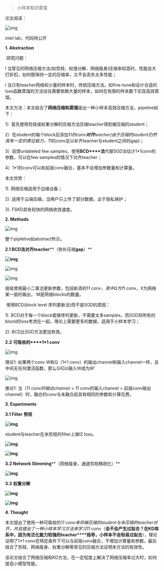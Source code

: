 > 小样本知识蒸馏



论文阅读：

![img](images/clip_image001-3007633.png)

intel lab，代码待公开

 

**1. Abstraction** 

​    研究问题：

l 当常见的网络压缩方法(如剪枝、权值分解、网络瘦身)压缩率较高时，性能会大打折扣，如何既保持一定的压缩率，又不会丢失太多性能；

l 当只有teacher网络和少量的样本时，传统压缩方法，如fine-tune和设计合适的loss函数蒸馏的方法往往需要依赖大量的样本，如何在有限的样本数下实现高效蒸馏。

本文方法：本文结合了**网络压缩和蒸馏**提出一种小样本高效压缩方法，pipeline如下：

1）首先使用剪枝或权重分解的压缩方法压缩teacher得到被压缩的student；

2）在student的每个block后添加1*1的conv**对齐**teacher(由于压缩的student仍然具有一定的表征能力，1*1的conv足以补齐teacher与student之间的gap)；

3）前馈unlabeled few samples，使用**BCD****法**代替SGD法估计1*1conv的参数，可以在few samples的情况下对齐teacher；

4）1*1的conv可以和前层conv融合，基本不会增加参数量和计算量。

本文优势：

1). 网络压缩适用于边缘设备；

2). 适用于云端压缩，当用户只上传了部分数据，出于隐私保护；

3). FSKD具有较快的网络收敛速度。

 

**2. Methods**

![img](images/clip_image002-3007633.png)

整个pipleline如abstract所示。

 

**2.1 BCD****法对齐****teacher****（弥补压缩****gap****）**

**![img](images/clip_image003-3007633.png)**

![img](images/clip_image004-3007633.png)

![img](images/clip_image005-3007633.png)

层级使用最小二乘法更新参数，包括新添的1*1 conv，其中Q为1*1 conv，X为网络某一层的输出， M是网络blocks的数量。

​    使用BCD(block level 序列更新法)而不是SGD的原因：

1). BCD对于每一个block能够序列更新，不需要太多samples，而SGD将所有的block的loss考虑在一起，理论上需要更多的数据，适用于小样本学习；

2). BCD比SGD方法更加有效。

 

**2.2** **可吸收的****1\*1 conv**

![img](images/clip_image006-3007633.png)

理论1: 如果两个conv W和Q（1*1 conv）的输出channel和输入channel一样，且中间无任何激活函数，那么Q可以融入W成为W’

![img](images/clip_image007-3007633.png)

推论1: 当（1*1 conv的输出channel = 1*1 conv的输入channel = 前层conv输出channel）时，融合的conv与未融合前具有相同的参数和计算花费。

 

**3. Experiments**

**3.1 Filter** **剪枝**

**![img](images/clip_image008-3007633.png)**

student与teacher在未剪枝的filter上做l2 loss。

**![img](images/clip_image009-3007633.png)**

**![img](images/clip_image010-3007633.png)**

**3.2 Network Slimming****（网络瘦身，通道剪枝稀疏化）**

**![img](images/clip_image011-3007633.png)**

**3.3** **权重分解**

**![img](images/clip_image012-3007633.png)**

**![img](images/clip_image013.png)**

 

**4. Thought**

本文提出了使用一种可吸收的1*1 conv来将被压缩的student与未压缩的teacher对齐，并且提出了一种小样本学习方法来学习1*1 conv（**会不会产生过拟合？在****KD****体系中，因为有泛化能力较强的teacher****指导，小样本不会轻易过拟合**），理论证明了1*1 conv在特定条件下可以与前层conv融合，不增加计算量和参数。最后结合了剪枝、网络瘦身、权重分解等常见的压缩方法证明本方法的有效性。

该论文结合了网络压缩和KD方法，在一定程度上解决了网络压缩率过大时，如何提高小模型性能。